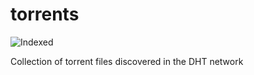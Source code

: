 torrents 
========
![Indexed](https://img.shields.io/badge/indexed-120472-blue)

Collection of torrent files discovered in the DHT network

